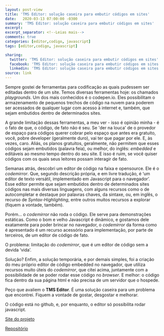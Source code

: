 ```yaml
---
layout: post-view
title: 'TMS Editor: solução caseira para embutir códigos em sites'
date:   2020-03-13 07:00:00 -0300
summary: 'TMS Editor: solução caseira para embutir códigos em sites'
excerpt: 
excerpt_separator: <!--Leias mais-->
comments: true
categories: [editor,codigo, javascript]
tags: [editor,codigo, javascript]

sharing:
  twitter: 'TMS Editor: solução caseira para embutir códigos em sites'
  facebook: 'TMS Editor: solução caseira para embutir códigos em sites'
  linkedin: 'TMS Editor: solução caseira para embutir códigos em sites'
source: link
---
```


Sempre gostei de ferramentas para codificação as quais pudessem ser editadas dentro de um site. Temos diversas ferramentas hoje: os chamados *playgrounds*. Um dos mais conhecidos é o codepen.io. Eles possibilitam o armazenamento de pequenos trechos de código na nuvem para poderem ser acessados de qualquer lugar com acesso à internet e, também, que sejam embutidos dentro de determinados sites.

A grande limitação dessas ferramentas, a meu ver - isso é opinião minha - é o fato de que, o código, de fato não é seu. Se 'der na louca' de o provedor de espaço para códigos querer cobrar pelo espaço que antes era gratuito, você, pobre developer (geralmente duro), vai ter que pagar por ele. E, às vezes, caro. Aliás, os planos gratuitos, geralmente, não permitem que esses códigos sejam embutidos (palavra feia), ou melhor, do inglês: *embedded* e editáveis ao mesmo tempo dentro do seu site. E isso é ruim, se você quiser códigos com os quais seus leitores possam interagir de fato.


Semanas atrás, descobri um editor de código na faixa e opensource. Ele é o *codemirror*. Que, segundo descrição própria, e em livre tradução, é ‘um editor de texto versátil, implementado em Javascript para o navegador’. Esse editor permite que sejam embutidos dentro de determinados sites códigos nas mais diversas linguagens, com alguns recursos como o de autocompletar e destaque por palavras chaves, da sintaxe, ou, em inglês, o recurso de *Syntax-Highlighting*, entre outros muitos recursos a explorar (fiquem a vontade, também).

Porém... o *codemirror* não roda o código. Ele serve para demonstrações estáticas. Como o bom e velho Javascript é dinâmico, e gostamos dele exatamente para poder brincar no navegador, o *codemirror* da forma como é apresentado é um recurso acessório para implementação, por parte de terceiros, de um editor de código de fato.

O problema: limitação do *codemirror*, que é um editor de código sem a devida ‘vida’.

Solução? Enfim, a solução temporária, e por demais simples, foi a criação do meu próprio editor de código embedded no navegador, que utiliza recursos muito úteis do *codemirror*, que citei acima, juntamente com a possibilidade de se poder rodar esse código no *browser*. E melhor: o código fica dentro da sua página html e não precisa de um servidor que o hospede.

Peço que avaliem o **TMS Editor**. É uma solução caseira para um problema que encontrei. Fiquem a vontade de gostar, desgostar e melhorar.

O código está no github, e, por enquanto, o editor só possibilita rodar javascript.

[Site do projeto](https://www.emersonleite.dev/projetos/tms/)

[Repositório](https://github.com/emersonleite/tmseditor) 